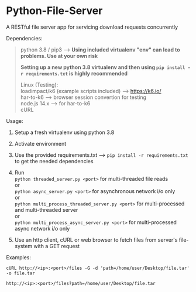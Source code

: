 # Python-File-Server
A RESTful file server app for servicing download requests concurrently

Dependencies:  

>python 3.8 / pip3 --> **Using included virtualenv "env" can lead to problems. Use at your own risk**
>
>**Setting up a new python 3.8 virtualenv and then using `pip install -r requirements.txt` is highly recommended**
>
>Linux (Testing):   
>loadimpact/k6 (example scripts included) --> https://k6.io/  
>har-to-k6 --> browser session convertion for testing  
>node.js 14.x --> for har-to-k6  
>cURL

Usage:

1. Setup a fresh virtualenv using python 3.8  

2. Activate environment  

3. Use the provided requirements.txt --> `pip install -r requirements.txt` to get the needed dependencies  

4. Run  
`python threaded_server.py <port>` for multi-threaded file reads  
or  
`python async_server.py <port>` for asynchronous network i/o only  
or  
`python multi_process_threaded_server.py <port>` for multi-processed and multi-threaded server  
or  
`python multi_process_async_server.py <port>` for multi-processed async network i/o only  

5. Use an http client, cURL or web browser to fetch files from server's file-system with a GET request


Examples:

`cURL http://<ip>:<port>/files -G -d 'path=/home/user/Desktop/file.tar' -o file.tar`

`http://<ip>:<port>/files?path=/home/user/Desktop/file.tar`

